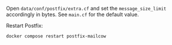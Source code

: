 Open `data/conf/postfix/extra.cf` and set the `message_size_limit` accordingly in bytes. See `main.cf` for the default value.

Restart Postfix:

```
docker compose restart postfix-mailcow
```
